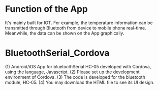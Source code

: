 # Function of the App
It's mainly built for IOT. For example, the temperature information can be transmitted through Bluetooth from device to mobile phone real-time. Meanwhile, the data can be shown on the App graphically. 

# BluetoothSerial_Cordova
(1) Android/iOS App for bluetoothSerial HC-05 developed with Cordova, using the language, Javascript.
(2) Please set up the development environment of Cordova. 
(3) The code is developed for the bluetooth module, HC-05.
(4) You may download the HTML file to see its UI design. 
